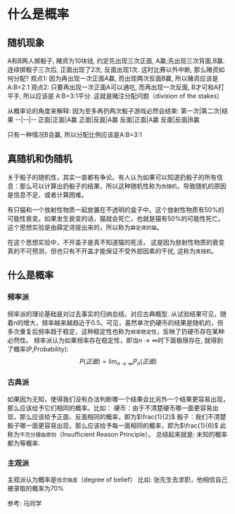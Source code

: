 # 什么是概率

## 随机现象
A和B两人掷骰子, 赌资为10块钱, 约定先出现三次正面, A赢;先出现三次背面,B赢. 连续掷骰子三次后, 正面出现了2次, 反面出现1次. 这时比赛以外中断, 那么赌资如何分配?
观点1: 因为再出现一次正面A赢, 而出现两次反面B赢, 所以赌资应该是A:B=2:1
观点2: 只要再出现一次正面A可以通吃, 而再出现一次反面, B才可和A打平手, 所以应该是 A:B=3:1平分.
这就是赌注分配问题（division of the stakes）

从概率论的角度来解释:
因为至多再扔两次骰子游戏必然会结束:
第一次|第二次|结果
--|--|--
正面|正面|A赢
正面|反面|A赢
反面|正面|A赢
反面|反面|B赢

只有一种情况B会赢, 所以分配比例应该是A:B=3:1

## 真随机和伪随机
关于骰子的随机性，其实一直都有争论。有人认为如果可以知道扔骰子的所有信息：那么可以计算出扔骰子的结果，所以这种随机性称为`伪随机`，导致随机的原因是信息不足、或者计算困难。

有只猫和一个放射性物质一起放置在不透明的盒子中。这个放射性物质有50%的可能性衰变。如果发生衰变的话，猫就会死亡，也就是猫有50%的可能性死亡。这个思想实验是由薛定谔提出来的，所以称为`薛定谔的猫`。

在这个思想实验中，不开盖子是真不知道猫的死活， 这是因为放射性物质的衰变真的不可预测，但也只有不开盖才能保证不受外部因素的干扰, 这称为`真随机`。


## 什么是概率
### 频率派
频率派的理论基础是对过去事实的归纳总结。对应古典概型.
从试验结果可见，随着n的增大，频率越来越趋近于0.5。可见，虽然单次扔硬币的结果是随机的，但多次重复后频率趋于稳定，这种稳定性也称为`频率稳定性`，反映了扔硬币存在某种必然性。
频率派认为如果频率存在稳定性，即当$n\rightarrow\infty$时下面极限存在, 就得到了概率(P,Probability):
$$P(正面)=\lim_{n\rightarrow\infty}P_n(正面)$$

### 古典派
如果因为无知，使得我们没有办法判断哪一个结果会比另外一个结果更容易出现，那么应该给予它们相同的概率。比如：
硬币：由于不清楚硬币哪一面更容易出现，那么应该给予正面、反面相同的概率，即为$\frac{1}{2}$
骰子：我们不清楚骰子哪一面更容易出现，那么应该给予每一面相同的概率，即为$\frac{1}{6}$
此称为`不充分理由原则`（Insufficient Reason Principle）。
总结起来就是: 未知的概率都为等概率.

### 主观派
主观派认为概率是`信念强度`（degree of belief）
比如: 张先生去求职，他相信自己被录取的概率为70%



参考:
马同学